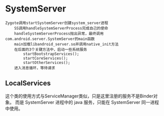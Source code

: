 # SystemServer
```
Zygote调用startSystemServer创建system_server进程
    SS调用handleSystemServerProcess完成自己的使命
    handleSystemServerProcess抛出异常，最终调用com.android.server.SystemServer的main函数
    main加载libandroid_server.so并调用native_init方法
    在后面的3个关键方法中，启动一些系统服务
        startBootstrapServices();
        startCoreServices();
        startOtherServices();
    进入消息循环，等待请求
```

## LocalServices
这个类的使用方式与ServiceManager类似，只是这里注册的服务不是Binder对象。
而是 SystemServer 进程中的 java 服务，只能在 SystemServer 同一进程中使用。
